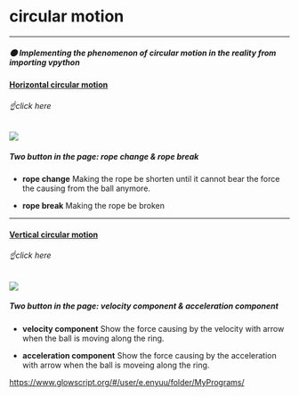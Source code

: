

# <span class="blue">**circular motion**<span class="blue">

----


##### :new_moon: Implementing the phenomenon of circular motion in the reality from importing vpython 




#### [<span class="blue">**Horizontal circular motion**<span class="blue">](https://www.glowscript.org/#/user/e.enyuu/folder/MyPrograms/program/horizontalcircularmotion) 
###### :point_up:click here
![](https://i.imgur.com/QRcY3Ik.png)
##### Two button in the page: **rope change** & **rope break**
* **rope change**
Making the rope be shorten until it cannot bear the force the causing from the ball anymore.

* **rope break**
Making the rope be broken
-------

#### [<span class="blue">**Vertical circular motion**</span>](https://https://www.glowscript.org/#/user/e.enyuu/folder/MyPrograms/program/verticalcircularmotion)
###### :point_up:click here
![](https://i.imgur.com/SiN5B15.png)
##### Two button in the page: **velocity component** & **acceleration component**
* **velocity component**
Show the force causing by the velocity with arrow when the ball is moving along the ring.

* **acceleration component**
Show the force causing by the acceleration with arrow when the ball is moveing along the ring.



https://www.glowscript.org/#/user/e.enyuu/folder/MyPrograms/
